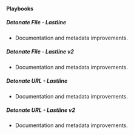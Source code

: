 
#### Playbooks
##### Detonate File - Lastline
- Documentation and metadata improvements.
##### Detonate File - Lastline v2
- Documentation and metadata improvements.
##### Detonate URL - Lastline
- Documentation and metadata improvements.
##### Detonate URL - Lastline v2
- Documentation and metadata improvements.
